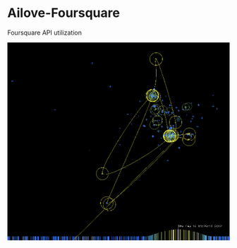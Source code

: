 Ailove-Foursquare
=================

Foursquare API utilization

<img src="https://github.com/ailove-lab/Ailove-Foursquare/blob/master/screenshot-01.png?raw=true"/>
